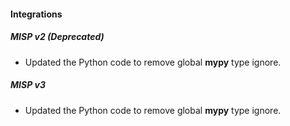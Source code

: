 
#### Integrations

##### MISP v2 (Deprecated)

- Updated the Python code to remove global **mypy** type ignore.
##### MISP v3

- Updated the Python code to remove global **mypy** type ignore.
